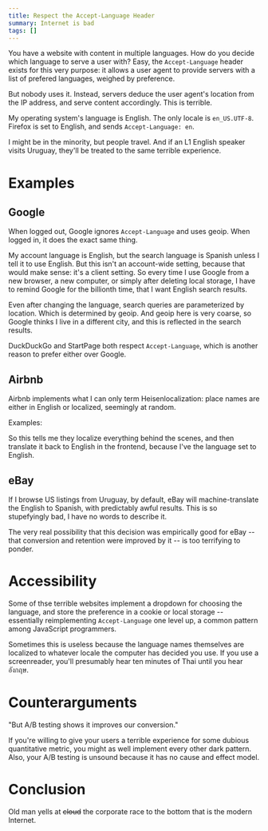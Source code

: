 ```yaml
---
title: Respect the Accept-Language Header
summary: Internet is bad
tags: []
---
```


You have a website with content in multiple languages. How do you decide which language to
serve a user with? Easy, the `Accept-Language` header exists for this very
purpose: it allows a user agent to provide servers with a list of prefered
languages, weighed by preference.

But nobody uses it. Instead, servers deduce the user agent's location from the
IP address, and serve content accordingly. This is terrible.

My operating system's language is English. The only locale is
`en_US.UTF-8`. Firefox is set to English, and sends `Accept-Language: en`.

I might be in the minority, but people travel. And if an L1 English speaker
visits Uruguay, they'll be treated to the same terrible experience.

# Examples

## Google

When logged out, Google ignores `Accept-Language` and uses geoip. When logged
in, it does the exact same thing.

My account language is English, but the search language is Spanish unless I tell
it to use English. But this isn't an account-wide setting, because that would
make sense: it's a client setting. So every time I use Google from a new
browser, a new computer, or simply after deleting local storage, I have to
remind Google for the billionth time, that I want English search results.

Even after changing the language, search queries are parameterized by
location. Which is determined by geoip. And geoip here is very coarse, so Google
thinks I live in a different city, and this is reflected in the search results.

DuckDuckGo and StartPage both respect `Accept-Language`, which is another reason
to prefer either over Google.

## Airbnb

Airbnb implements what I can only term Heisenlocalization: place names are
either in English or localized, seemingly at random.

Examples:

So this tells me they localize everything behind the scenes, and then translate
it back to English in the frontend, because I've the language set to English.

## eBay

If I browse US listings from Uruguay, by default, eBay will machine-translate
the English to Spanish, with predictably awful results. This is so stupefyingly
bad, I have no words to describe it.

The very real possibility that this decision was empirically good for eBay --
that conversion and retention were improved by it -- is too terrifying to
ponder.

# Accessibility

Some of thse terrible websites implement a dropdown for choosing the language,
and store the preference in a cookie or local storage -- essentially
reimplementing `Accept-Language` one level up, a common pattern among JavaScript
programmers.

Sometimes this is useless because the language names themselves are localized to
whatever locale the computer has decided you use. If you use a screenreader,
you'll presumably hear ten minutes of Thai until you hear อังกฤษ.

# Counterarguments

"But A/B testing shows it improves our conversion."

If you're willing to give your users a terrible experience for some dubious
quantitative metric, you might as well implement every other dark pattern. Also,
your A/B testing is unsound because it has no cause and effect model.

# Conclusion

Old man yells at ~~cloud~~ the corporate race to the bottom that is the modern
Internet.
